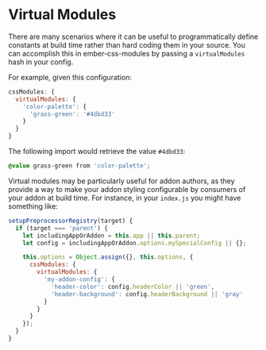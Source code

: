 # Virtual Modules

There are many scenarios where it can be useful to programmatically define constants at build time rather than hard coding them in your source. You can accomplish this in ember-css-modules by passing a `virtualModules` hash in your config.

For example, given this configuration:

```js
cssModules: {
  virtualModules: {
    'color-palette': {
      'grass-green': '#4dbd33'
    }
  }
}
```

The following import would retrieve the value `#4dbd33`:

```css
@value grass-green from 'color-palette';
```

Virtual modules may be particularly useful for addon authors, as they provide a way to make your addon styling configurable by consumers of your addon at build time. For instance, in your `index.js` you might have something like:

```js
setupPreprocessorRegistry(target) {
  if (target === 'parent') {
    let includingAppOrAddon = this.app || this.parent;
    let config = includingAppOrAddon.options.mySpecialConfig || {};

    this.options = Object.assign({}, this.options, {
      cssModules: {
        virtualModules: {
          'my-addon-config': {
            'header-color': config.headerColor || 'green',
            'header-background': config.headerBackground || 'gray'
          }
        }
      }
    });
  }
}
```
